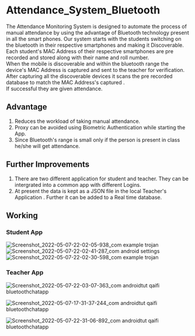 # Attendance_System_Bluetooth

The Attendance Monitoring System is designed to automate the process of manual attendance by using the advantage of Bluetooth technology present in all the smart phones. 
Our system starts with the students switching on the bluetooth in their respective smartphones and making it Discoverable.  
Each student's MAC Address of their respective smartphones are pre recorded and stored along with their name and roll number.  
When the mobile is discoverable and within the bluetooth range the device's MAC Address is captured and sent to the teacher for verification.  
After capturing all the discoverable devices it scans the pre recorded database to match the MAC Address's captured .  
If successful they are given attendance.   


## Advantage

1. Reduces the workload of taking manual attendance.
2. Proxy can be avoided using Biometric Authentication while starting the App. 
3. Since Bluetooth's range is small only if the person is present in class he/she will get attendance.

## Further Improvements

1. There are two different application for student and teacher. They can be intergrated into a common app with different Logins.
2. At present the data is kept as a JSON file in the local Teacher's Application . Further it can be added to a Real time database.

## Working

### Student App
![Screenshot_2022-05-07-22-02-05-938_com example trojan](https://user-images.githubusercontent.com/81177431/167264580-595ad40c-ac40-4fa5-a053-9b1128a6ee45.jpg)
![Screenshot_2022-05-07-22-02-41-287_com android settings](https://user-images.githubusercontent.com/81177431/167264592-6350542f-7c8b-4b12-a482-bc8b4591afed.jpg)
![Screenshot_2022-05-07-22-02-30-598_com example trojan](https://user-images.githubusercontent.com/81177431/167264594-1266810e-c3c7-442f-b232-8d182012df0c.jpg)

### Teacher App
![Screenshot_2022-05-07-22-03-07-363_com androidtut qaifi bluetoothchatapp](https://user-images.githubusercontent.com/81177431/167264733-408d0258-6ae6-4ad8-b988-9f59ce8f8d8c.jpg)

![Screenshot_2022-05-07-17-31-37-244_com androidtut qaifi bluetoothchatapp](https://user-images.githubusercontent.com/81177431/167264741-6e890e81-d2a7-45ce-8f53-932c793c543d.jpg)

![Screenshot_2022-05-07-22-31-06-892_com androidtut qaifi bluetoothchatapp](https://user-images.githubusercontent.com/81177431/167264737-7cbc6486-db4d-430d-b46e-3262df5c510f.jpg)


